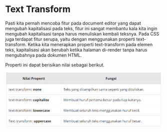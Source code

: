 # Text Transform
Pasti kita pernah mencoba fitur pada document editor yang dapat mengubah kapitalisasi pada teks, fitur ini sangat membantu kala kita ingin mengubah kapitalisasi tanpa harus menuliskan kembali teksnya. Pada CSS juga terdapat fitur serupa, yaitu dengan menggunakan properti text-transform. Ketika kita menerapkan properti text-transform pada elemen teks, kapitalisasi akan berubah ketika halaman di-render tanpa harus mengubahnya pada dokumen HTML. 

Properti ini dapat berisikan nilai sebagai berikut.  

![Alt text](image-4.png)


